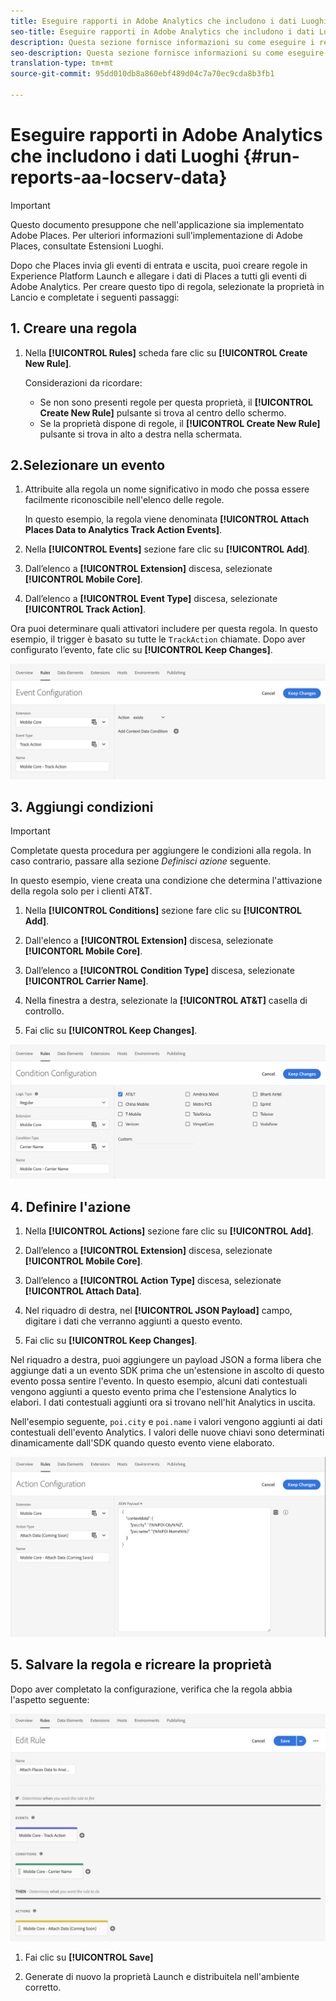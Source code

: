 ```yaml
---
title: Eseguire rapporti in Adobe Analytics che includono i dati Luoghi
seo-title: Eseguire rapporti in Adobe Analytics che includono i dati Luoghi
description: Questa sezione fornisce informazioni su come eseguire i report in Analytics che includono i dati Luoghi.
seo-description: Questa sezione fornisce informazioni su come eseguire i report in Analytics che includono i dati Luoghi.
translation-type: tm+mt
source-git-commit: 95dd010db8a860ebf489d04c7a70ec9cda8b3fb1

---
```



# Eseguire rapporti in Adobe Analytics che includono i dati Luoghi {#run-reports-aa-locserv-data}

>[!IMPORTANT]
>
>Questo documento presuppone che nell'applicazione sia implementato Adobe Places. Per ulteriori informazioni sull'implementazione di Adobe Places, consultate Estensioni [](/help/places-ext-aep-sdks/places-extension/places-extension.md)Luoghi.

Dopo che Places invia gli eventi di entrata e uscita, puoi creare regole in Experience Platform Launch e allegare i dati di Places a tutti gli eventi di Adobe Analytics. Per creare questo tipo di regola, selezionate la proprietà in Lancio e completate i seguenti passaggi:

## 1. Creare una regola

1. Nella **[!UICONTROL Rules]** scheda fare clic su **[!UICONTROL Create New Rule]**.

   Considerazioni da ricordare:
   * Se non sono presenti regole per questa proprietà, il **[!UICONTROL Create New Rule]** pulsante si trova al centro dello schermo.
   * Se la proprietà dispone di regole, il **[!UICONTROL Create New Rule]** pulsante si trova in alto a destra nella schermata.

## 2.Selezionare un evento

1. Attribuite alla regola un nome significativo in modo che possa essere facilmente riconoscibile nell'elenco delle regole.

   In questo esempio, la regola viene denominata **[!UICONTROL Attach Places Data to Analytics Track Action Events]**.

1. Nella **[!UICONTROL Events]** sezione fare clic su **[!UICONTROL Add]**.

1. Dall’elenco a **[!UICONTROL Extension]** discesa, selezionate **[!UICONTROL Mobile Core]**.

1. Dall’elenco a **[!UICONTROL Event Type]** discesa, selezionate **[!UICONTROL Track Action]**.

Ora puoi determinare quali attivatori includere per questa regola. In questo esempio, il trigger è basato su tutte le `TrackAction` chiamate. Dopo aver configurato l’evento, fate clic su **[!UICONTROL Keep Changes]**.

!["create a event"](/help/assets/ad-setEvent_use-analytics-data.png)


## 3. Aggiungi condizioni

>[!IMPORTANT]
>
>Completate questa procedura per aggiungere le condizioni alla regola. In caso contrario, passare alla sezione *Definisci azione* seguente.

In questo esempio, viene creata una condizione che determina l'attivazione della regola solo per i clienti AT&amp;T.

1. Nella **[!UICONTROL Conditions]** sezione fare clic su **[!UICONTROL Add]**.

1. Dall'elenco a **[!UICONTROL Extension]** discesa, selezionate **[!UICONTORL Mobile Core]**.

1. Dall’elenco a **[!UICONTROL Condition Type]** discesa, selezionate **[!UICONTROL Carrier Name]**.

1. Nella finestra a destra, selezionate la **[!UICONTROL AT&T]** casella di controllo.

1. Fai clic su **[!UICONTROL Keep Changes]**.

!["create una condizione"](/help/assets/ad-setCondition_use-analytics-data.png)

## 4. Definire l'azione

1. Nella **[!UICONTROL Actions]** sezione fare clic su **[!UICONTROL Add]**.

1. Dall’elenco a **[!UICONTROL Extension]** discesa, selezionate **[!UICONTROL Mobile Core]**.

1. Dall’elenco a **[!UICONTROL Action Type]** discesa, selezionate **[!UICONTROL Attach Data]**.

1. Nel riquadro di destra, nel **[!UICONTROL JSON Payload]** campo, digitare i dati che verranno aggiunti a questo evento.

1. Fai clic su **[!UICONTROL Keep Changes]**.

Nel riquadro a destra, puoi aggiungere un payload JSON a forma libera che aggiunge dati a un evento SDK prima che un'estensione in ascolto di questo evento possa sentire l'evento. In questo esempio, alcuni dati contestuali vengono aggiunti a questo evento prima che l'estensione Analytics lo elabori. I dati contestuali aggiunti ora si trovano nell'hit Analytics in uscita.

Nell'esempio seguente, `poi.city` e `poi.name` i valori vengono aggiunti ai dati contestuali dell'evento Analytics. I valori delle nuove chiavi sono determinati dinamicamente dall'SDK quando questo evento viene elaborato.

!["create un'azione"](/help/assets/ad-setAction_use-analytics-data.png)

## 5. Salvare la regola e ricreare la proprietà

Dopo aver completato la configurazione, verifica che la regola abbia l'aspetto seguente:

!["la regola è completa."](/help/assets/ad-ruleComplete_use-analytics-data.png)

1. Fai clic su **[!UICONTROL Save]**

1. Generate di nuovo la proprietà Launch e distribuitela nell'ambiente corretto.
